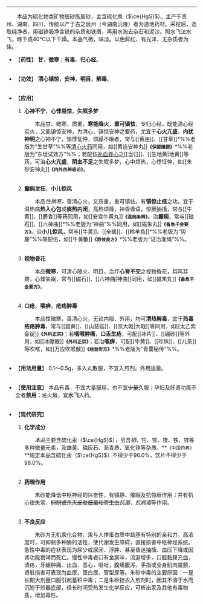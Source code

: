 ---
&emsp;&emsp;本品为硫化物类矿物辰砂族辰砂，主含硫化汞（$\ce{HgS}$）。主产于贵州、湖南、四川，传统以产于古之辰州（今湖南沅陵）者为道地药材。采挖后，选取纯净者，用磁铁吸净含铁的杂质和铁屑，再用水淘去杂石和泥沙。照水飞法水飞，晾干或40℃以下干燥。本品气微，味淡。以色鲜红、有光泽、无杂质者为佳。

- 【**药性**】
	**甘**，**微寒**；**有毒**。**归心经**。<br></br>

- 【**功效**】
	**清心镇惊**，**安神**，**明目**，**解毒**。<br></br>

- 【**应用**】
	1. **心神不宁**，**心悸易惊**，**失眠多梦**
		
		&emsp;&emsp;本品甘<dfn>、</dfn>微寒，质重，**寒能降火**，**重可镇怯**，专归心经，既能清心经实火，又能镇惊安神，为清心、镇惊安神之要药，尤宜于**心火亢盛**，**内扰神明**之心神不宁，惊悸怔忡，烦躁不眠者，常与[[黄连]]、[[甘草]]<dfn>\*</dfn>%%老版为“生甘草”%%等<ins>清心火药</ins>同用，如[[黄连安神丸]]**`《保婴撮要》`**<dfn>\*</dfn>%%老版为“东垣试效方”%%；若配伍<ins>补血养心</ins>之[[当归]]、[[生地黄|地黄]]等药，可治**心火亢盛**，**阴血不足**之失眠多梦，心中烦热，心悸怔忡，如[[朱砂安神丸]]**`《内外伤辨惑论》`**。<br></br>
	
	2. **癫痫发狂**，**小儿惊风**
		
		&emsp;&emsp;本品<dfn>性微寒，</dfn>善清心火，又质重，重可镇怯，有**镇惊止痉**之功，宜于温热病**热入心包**或**痰热内闭**，高热烦躁，神昏谵语，惊厥抽搐，常与[[牛黄]]、[[麝香]]等~~药~~同用，如[[安宫牛黄丸]]**`《温病条辨》`**。治**癫痫**，常与[[磁石]]、[[六神曲]]<dfn>\*</dfn>%%老版为“神曲”%%同用，如[[磁朱丸]]**`《备急千金要方》`**。治**小儿惊风**，常与[[牛黄]]、[[全蝎]]、[[羚羊角]]<dfn>\*</dfn>%%老版为“钩藤”%%等配伍，如[[牛黄散]]**`《奇效良方》`**<dfn>\*</dfn>%%老版为“证治准绳”%%。<br></br>
	
	3. **视物昏花**
		
		&emsp;&emsp;本品**微寒**，可清心降火<dfn>、</dfn>明目，治疗**心肾不交**之视物昏花，耳鸣耳聋，心悸失眠，常与[[磁石]]、[[六神曲|神曲]]同用，如[[磁朱丸]]**`《备急千金要方》`**。<br></br>
	
	4. **口疮**，**喉痹**，**疮疡肿毒**
		
		&emsp;&emsp;本品性微寒，善清心火，无论内服、外用，均可**清热解毒**，宜于**热毒疮疡肿毒**，常与[[雄黄]]、[[山慈菇]]、[[京大戟|大戟]]等同用，如[[太乙紫金锭]]**`《外科正宗》`**；若**咽喉肿痛**，**口舌生疮**，可配[[冰片]]、[[硼砂]]等外用，如[[冰硼散]]**`《外科正宗》`**；若治**喉痹**，可配[[牛黄]]、[[珍珠]]、[[儿茶]]等吹喉，如[[万应吹喉散]]**`《经验奇方》`**<dfn>\*</dfn>%%老版为“青囊秘传”%%。<br></br>

- 【**用法用量**】
	0.1～0.5g，多入丸散服，不宜入煎剂。外用适量。<br></br>

- 【**使用注意**】
	本品有毒，不宜大量服用，也不宜~~少量~~久服；孕妇及肝肾功能不全者**禁用**；忌火煅，宜**水飞**入药。<br></br>

- 【**现代研究**】
	1. **化学成分**
		
		&emsp;&emsp;<dfn>本品</dfn>主要含硫化汞（$\ce{HgS}$）<dfn>，</dfn>另含<dfn>硒、</dfn>铅、钡、镁、铁、锌等多种微量元素<dfn>，</dfn>及雄黄、磷灰石、沥青质、氧化铁等杂质。**`《中国药典》`**规定本品含硫化汞（$\ce{HgS}$）不得少于96.0%，饮片不得少于98.0%。<br></br>
	
	2. **药理作用**
		
		&emsp;&emsp;朱砂能降低中枢神经的兴奋性，有镇静、催眠及抗惊厥作用<dfn>；</dfn>并有抗心律失常、~~抑制或杀灭皮肤细菌和寄生虫~~<dfn>抗菌、抗病毒</dfn>等作用。<br></br>
	
	3. **不良反应**
		
		&emsp;&emsp;朱砂为无机汞化合物，汞与人体蛋白质中巯基有特别的亲和力，高浓度时，可抑制多种酶的活性，使代谢发生障碍，直接损害中枢神经系统。急性中毒的症状表现为尿少或尿闭、浮肿、甚至昏迷抽搐、血压下降或因肾功能衰竭而死亡。慢性中毒者口有金属味<dfn>，</dfn>流涎增多<dfn>，</dfn>口腔黏膜充血<dfn>，</dfn>溃疡<dfn>，</dfn>牙龈肿痛、出血、恶心<dfn>，</dfn>呕吐<dfn>，</dfn>腹痛腹泻<dfn>，</dfn>手指或全身肌肉震颤<dfn>，</dfn>肾脏损害可表现为血尿、蛋白尿、管型尿等。朱砂中毒的主要原因：一是长期大剂量口服引起蓄积中毒；二是朱砂挂衣入煎剂时，因其不溶于水而沉附于煎器底部，经长时间受热发生化学反应，可析出汞及其他有毒物质，增加毒性。